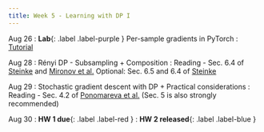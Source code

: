 ```yaml
---
title: Week 5 - Learning with DP I
---
```


Aug 26
: **Lab**{: .label .label-purple } Per-sample gradients in PyTorch
    : [Tutorial](https://pytorch.org/tutorials/intermediate/per_sample_grads.html)

Aug 28
: Rényi DP - Subsampling + Composition
    : Reading - Sec. 6.4 of [Steinke](https://arxiv.org/pdf/2210.00597) and [Mironov et al.](https://arxiv.org/pdf/1908.10530) 
        Optional: Sec. 6.5 and 6.4 of [Steinke](https://arxiv.org/pdf/2210.00597)


Aug 29
: Stochastic gradient descent with DP + Practical considerations
    : Reading - Sec. 4.2 of [Ponomareva et al.](https://arxiv.org/pdf/2303.00654)
       (Sec. 5 is also strongly recommended)

Aug 30
: **HW 1 due**{: .label .label-red }
: **HW 2 released**{: .label .label-blue }
